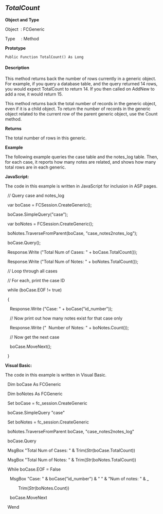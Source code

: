 _TotalCount_
------------

**Object and Type**

Object  : FCGeneric

Type     : Method

**Prototype**

```
Public Function TotalCount() As Long
```

#### Description

This method returns back the number of rows currently in a generic object. For example, if you query a database table, and the query returned 14 rows, you would expect TotalCount to return 14. If you then called on AddNew to add a row, it would return 15.

This method returns back the total number of records in the generic object, even if it is a child object. To return the number of records in the generic object related to the current row of the parent generic object, use the Count method.

**Returns**

The total number of rows in this generic.

**Example**

The following example queries the case table and the notes_log table. Then, for each case, it reports how many notes are related, and shows how many total rows are in each generic.

**JavaScript:**

The code in this example is written in JavaScript for inclusion in ASP pages.

  // Query case and notes_log

  var boCase = FCSession.CreateGeneric();

  boCase.SimpleQuery("case");

  var boNotes = FCSession.CreateGeneric();

  boNotes.TraverseFromParent(boCase, "case_notes2notes_log");

  boCase.Query();

  Response.Write ("Total Num of Cases: " + boCase.TotalCount());

  Response.Write ("Total Num of Notes: " + boNotes.TotalCount());

  // Loop through all cases

  // For each, print the case ID

  while (boCase.EOF != true)

  {

    Response.Write ("Case: " + boCase("id_number"));  

    // Now print out how many notes exist for that case only

    Response.Write ("  Number of Notes: " + boNotes.Count());

    // Now get the next case

    boCase.MoveNext();

  }

**Visual Basic:**

The code in this example is written in Visual Basic.

  Dim boCase As FCGeneric

  Dim boNotes As FCGeneric

  Set boCase = fc_session.CreateGeneric

  boCase.SimpleQuery "case"

  Set boNotes = fc_session.CreateGeneric

  boNotes.TraverseFromParent boCase, "case_notes2notes_log"

  boCase.Query

  MsgBox "Total Num of Cases: " & Trim$(Str$(boCase.TotalCount))

  MsgBox "Total Num of Notes: " & Trim$(Str$(boNotes.TotalCount))

  While boCase.EOF = False

    MsgBox "Case: " & boCase("id_number") & " " & "Num of notes: " & _

           Trim$(Str$(boNotes.Count))

    boCase.MoveNext

  Wend